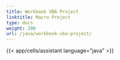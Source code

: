 ```yaml
---
title: Workbook VBA Project
linktitle: Macro Project
type: docs
weight: 200
url: /java/workbook-vba-project/
---
```

{{< app/cells/assistant language="java" >}}